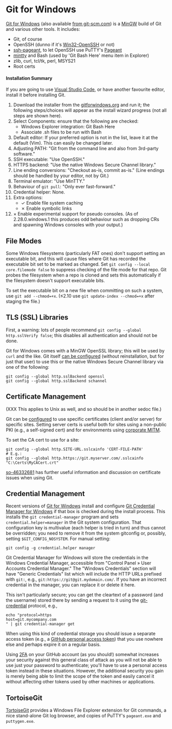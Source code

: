 Git for Windows
===============

[Git for Windows][gfw] (also available [from git-scm.com][gfw gsc]) is a
[MinGW](../win/unixy.md) build of Git and various other tools. It includes:
* Git, of course
* OpenSSH (dunno if it's [Win32-OpenSSH] or not)
* [ssh-pageant], to let OpenSSH use PuTTY's [Pageant](term-ssh.md)
* [mintty] and Bash (used by 'Git Bash Here' menu item in Explorer)
* zlib, curl, tcl/tk, perl, MSYS21
* Root certs

#### Installation Summary

If you are going to use [Visual Studio Code][vsc], or have another
favourite editor, install it before installing Git.

1. Download the installer from the [gitforwindows.org][gfw] and run it; the
   following steps/choices will appear as the install wizard progress (not
   all steps are shown here).
2. Select Components: ensure that the following are checked:
   - Windows Explorer integration: Git Bash Here
   - Associate .sh files to be run with Bash
3. Default editor: If your preferred option is not in the list, leave it at
   the default (Vim). This can easily be changed later.
4. Adjusting PATH: "Git from the command line and also from 3rd-party
   software."
5. SSH executable: "Use OpenSSH."
6. HTTPS backend: "Use the native Windows Secure Channel library."
7. Line ending conversions: "Checkout as-is, commit as-is." (Line endings
  should be handled by your editor, not by Git.)
8. Terminal emulator: "Use MinTTY."
9. Behaviour of `git pull`: "Only ever fast-forward."
10. Credential helper: None.
11. Extra options:
    - ✓ Enable file system caching
    - ✗ Enable symbolic links
12. × Enable experimental support for pseudo consoles.
    (As of 2.28.0.windows.1 this produces odd behaviour such as dropping
    CRs and spawning Windows consoles with your output.)


File Modes
----------

Some Windows filesystems (particularly FAT ones) don't support setting
an executable bit, and this will cause files where Git has recorded
the executable bit set to be marked as changed. Set  `git config
--local core.filemode false` to suppress checking of the file mode for
that repo. Git probes the filesystem when a repo is cloned and sets
this automatically if the filesystem doesn't support executable bits.

To set the executable bit on a new file when committing on such a
system, use `git add --chmod=+x`. (≤2.10 use `git update-index
--chmod=+x` after staging the file.)


TLS (SSL) Libraries
-------------------

First, a warning: lots of people recommend `git config --global
http.sslVerify false`; this disables all authentication and should not
be done.

Git for Windows comes with a MinGW OpenSSL library; this will be used
by `curl` and the like. Git itself [can be configured][so-winsecchan]
(without reinstallation, but for just that user) to use this or the
native Windows Secure Channel library via one of the following:

    git config --global http.sslBackend openssl
    git config --global http.sslBackend schannel


Certificate Management
----------------------

(XXX This applies to Unix as well, and so should be in another sedoc file.)

Git can be [configured][git-config] to use specific certificates (client
and/or server) for specific sites. Setting server certs is useful both
for sites using a non-public PKI (e.g., a self-signed cert) and for
environments using [corporate MITM][mitm].

To set the CA cert to use for a site:

    git config --global http.SITE-URL.sslcainfo 'CERT-FILE-PATH'
    # E.g.:
    git config --global http.https://git.myserver.com/.sslcainfo "C:\Certs\MyCACert.crt"

[so-46332681] has further useful information and discussion on certificate
issues when using Git.

[mitm]: https://security.stackexchange.com/q/107542/12254
[so-46332681]: https://stackoverflow.com/a/46332681/107294


Credential Management
---------------------

Recent versions of [Git for Windows][gfw] install and configure [Git
Credential Manager for Windows][gcmw] if that box is checked during
the install process. This installs the `git credential-manager`
program and sets `credential.helper=manager` in the Git system
configuration. That configuration key is multivalue (each helper is
tried in turn) and thus cannot be overridden; you need to remove it
from the system gitconfig or, possibly, setting `$GIT_CONFIG_NOSYSTEM`.
For manual setting:

    git config -g credential.helper manager

Git Credential Manager for Windows will store the credentials in the
Windows Credential Manager, accessible from "Control Panel » User
Accounts Credential Manager." The "Windows Credentials" section will
have "Generic Credentials" list which will include the HTTP URLs
prefixed with `git:`, e.g., `git:https://git@git.mydomain.com/`. If
you have an incorrect credential in the manager, you can replace it or
delete it here.

This isn't particularly secure; you can get the cleartext of a
password (and the username) stored there by sending a request to it
using the [git-credential] protocol, e.g.,

    echo "protocol=https
    host=git.mycompany.com
    " | git credential-manager get

When using this kind of credential storage you should issue a separate
access token (e.g., a [GitHub personal access token][gh-token]) that
you use nowhere else and perhaps expire it on a regular basis.

Using [2FA] on your GitHub account (as you should!) somewhat increases
your security against this general class of attack as you will not be
able to use just your password to authenticate; you'll have to use a
personal access token instead in these situations. However, the
additional security you gain is merely being able to limit the scope
of the token and easily cancel it without affecting other tokens used
by other machines or applications.


TortoiseGit
-----------

[TortoiseGit] provides a Windows File Explorer extension for Git
commands, a nice stand-alone Git log browser, and copies of PuTTY's
`pageant.exe` and `puttygen.exe`.



<!-------------------------------------------------------------------->
[2FA]: https://help.github.com/articles/about-two-factor-authentication/
[TortoiseGit]: https://tortoisegit.org/
[Win32-OpenSSH]: https://github.com/PowerShell/Win32-OpenSSH
[gcmw]: https://github.com/Microsoft/Git-Credential-Manager-for-Windows
[gfw gsc]: https://git-scm.com/download/win
[gfw]: http://gitforwindows.org/
[gh-token]: https://help.github.com/articles/creating-a-personal-access-token-for-the-command-line/
[git-config]: https://git-scm.com/docs/git-config
[git-credential]: https://git-scm.com/docs/git-credential
[mintty]: https://mintty.github.io/
[so-winsecchan]: https://stackoverflow.com/a/46332681
[ssh-pageant]: https://github.com/cuviper/ssh-pageant
[vsc]: https://code.visualstudio.com/
